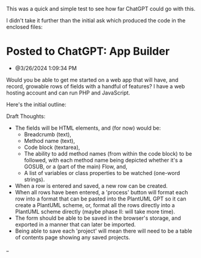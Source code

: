 This was a quick and simple test to see how far ChatGPT could go with this.

I didn't take it further than the initial ask which produced the code in the enclosed files:

# Posted to ChatGPT: App Builder

- @3/26/2024 1:09:34 PM

Would you be able to get me started on a web app that will have, and record, growable rows of fields with a handful of features? I have a web hosting account and can run PHP and JavaScript.

Here's the initial outline:

Draft Thoughts:

* The fields will be HTML elements, and (for now) would be: 
  - Breadcrumb (text), 
  - Method name (text), 
  - Code block (textarea), 
  - The ability to add method names (from within the code block) to be followed, with each method name being depicted whether it's a GOSUB, or a (part of the main) Flow, and,
  - A list of variables or class properties to be watched (one-word strings).
* When a row is entered and saved, a new row can be created.
* When all rows have been entered, a 'process' button will format each row into a format that can be pasted into the PlantUML GPT so it can create a PlantUML scheme, or, format all the rows directly into a PlantUML scheme directly (maybe phase II: will take more time).
* The form should be able to be saved in the browser's storage, and exported in a manner that can later be imported.
* Being able to save each 'project' will mean there will need to be a table of contents page showing any saved projects.


_
